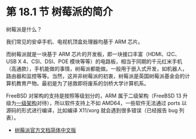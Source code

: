 # 第 18.1 节 树莓派的简介

树莓派是什么？

我们常见的安卓手机、电视机顶盒处理器均基于 ARM 芯片。

而树莓派就是一块基于 ARM 芯片的开发板，即一块接口丰富（HDMI、I2C、USB X 4、CSI、DSI、POE 模块等等）的电路板，相当于同期的千元红米手机（高通款），手机能做的事情，树莓派都能做。一般用于嵌入式开发，如机器人，路由器和监控等等。当然，这并非树莓派的初衷，树莓派是英国树莓派基金会的计算机教育产物。最初是为了拯救即将废系的剑桥大学计算机系。

FreeBSD 对架构的支持是按照等级划分的，ARM 属于二级架构（FreeBSD 13 升级为[一级架构](https://www.freebsd.org/platforms/)对待），所以软件支持上不如 AMD64，一些软件无法通过 ports 以源码的形式进行编译，比如编译 X11/xorg 就会遇到很多错误（已经报告 bug 列表）。

- [树莓派官方文档简体中文版](https://rpicn.bsdcn.org)